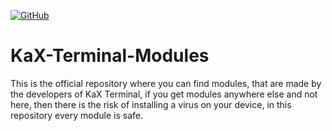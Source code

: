 [![GitHub](https://img.shields.io/badge/GitHub-View%20Repo-blue?logo=github
)](https://github.com/D3stinyDev/KaX-Terminal)

# KaX-Terminal-Modules
This is the official repository where you can find modules, that are made by the developers of KaX Terminal, if you get modules anywhere else and not here, then there is the risk of installing a virus on your device, in this repository every module is safe.
